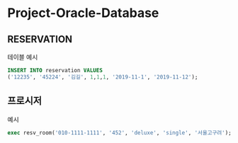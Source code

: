 # Project-Oracle-Database

  
  
## RESERVATION
  테이블 예시
~~~ sql
INSERT INTO reservation VALUES
('12235', '45224', '김길', 1,1,1, '2019-11-1', '2019-11-12');
~~~

   
   
   
 ## 프로시저
  예시
  ~~~ sql
  exec resv_room('010-1111-1111', '452', 'deluxe', 'single', '서울고구려');
  ~~~ 
